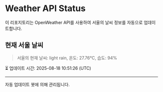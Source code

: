 
# Weather API Status

이 리포지토리는 OpenWeather API를 사용하여 서울의 날씨 정보를 자동으로 업데이트합니다.

## 현재 서울 날씨
> 서울의 현재 날씨: light rain, 온도: 27.76°C, 습도: 94%

⏳ 업데이트 시간: 2025-08-18 10:51:26 (UTC)

---
자동 업데이트 봇에 의해 관리됩니다.
